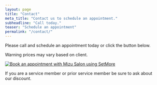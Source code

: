 ```yaml
---
layout: page
title: "Contact"
meta_title: "Contact us to schedule an appointment."
subheadline: "Call today."
teaser: "Schedule an appointment"
permalink: "/contact/"
---
```

Please call and schedule an appointment today or click the button below. 

Warning prices may vary based on client. 

<script id="setmore_script" type="text/javascript" src="https://my.setmore.com/js/iframe/setmore_iframe.js"></script><a id="Setmore_button_iframe" style="float:none" href="https://my.setmore.com/shortBookingPage/753667e2-03c1-47ec-a6a5-596fa56a146a"><img border="none" src="https://my.setmore.com/images/bookappt/SetMore-book-button.png" alt="Book an appointment with Mizu Salon using SetMore" /></a>

If you are a service member or prior service member be sure to ask about our discount.